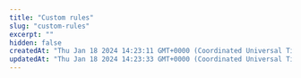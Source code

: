 ```yaml
---
title: "Custom rules"
slug: "custom-rules"
excerpt: ""
hidden: false
createdAt: "Thu Jan 18 2024 14:23:11 GMT+0000 (Coordinated Universal Time)"
updatedAt: "Thu Jan 18 2024 14:23:33 GMT+0000 (Coordinated Universal Time)"
---
```

